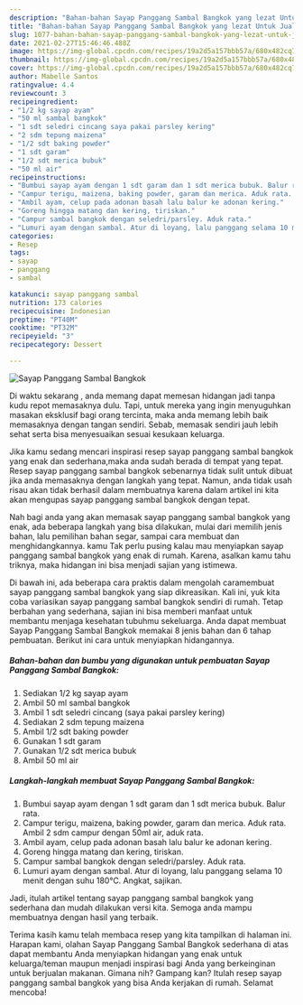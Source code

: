 ```yaml
---
description: "Bahan-bahan Sayap Panggang Sambal Bangkok yang lezat Untuk Jualan"
title: "Bahan-bahan Sayap Panggang Sambal Bangkok yang lezat Untuk Jualan"
slug: 1077-bahan-bahan-sayap-panggang-sambal-bangkok-yang-lezat-untuk-jualan
date: 2021-02-27T15:46:46.488Z
image: https://img-global.cpcdn.com/recipes/19a2d5a157bbb57a/680x482cq70/sayap-panggang-sambal-bangkok-foto-resep-utama.jpg
thumbnail: https://img-global.cpcdn.com/recipes/19a2d5a157bbb57a/680x482cq70/sayap-panggang-sambal-bangkok-foto-resep-utama.jpg
cover: https://img-global.cpcdn.com/recipes/19a2d5a157bbb57a/680x482cq70/sayap-panggang-sambal-bangkok-foto-resep-utama.jpg
author: Mabelle Santos
ratingvalue: 4.4
reviewcount: 3
recipeingredient:
- "1/2 kg sayap ayam"
- "50 ml sambal bangkok"
- "1 sdt seledri cincang saya pakai parsley kering"
- "2 sdm tepung maizena"
- "1/2 sdt baking powder"
- "1 sdt garam"
- "1/2 sdt merica bubuk"
- "50 ml air"
recipeinstructions:
- "Bumbui sayap ayam dengan 1 sdt garam dan 1 sdt merica bubuk. Balur rata."
- "Campur terigu, maizena, baking powder, garam dan merica. Aduk rata. Ambil 2 sdm campur dengan 50ml air, aduk rata."
- "Ambil ayam, celup pada adonan basah lalu balur ke adonan kering."
- "Goreng hingga matang dan kering, tiriskan."
- "Campur sambal bangkok dengan seledri/parsley. Aduk rata."
- "Lumuri ayam dengan sambal. Atur di loyang, lalu panggang selama 10 menit dengan suhu 180°C. Angkat, sajikan."
categories:
- Resep
tags:
- sayap
- panggang
- sambal

katakunci: sayap panggang sambal 
nutrition: 173 calories
recipecuisine: Indonesian
preptime: "PT40M"
cooktime: "PT32M"
recipeyield: "3"
recipecategory: Dessert

---
```



![Sayap Panggang Sambal Bangkok](https://img-global.cpcdn.com/recipes/19a2d5a157bbb57a/680x482cq70/sayap-panggang-sambal-bangkok-foto-resep-utama.jpg)

Di waktu  sekarang , anda memang dapat memesan hidangan jadi tanpa kudu repot memasaknya dulu. Tapi, untuk mereka yang ingin menyuguhkan masakan eksklusif bagi orang tercinta, maka anda memang lebih baik memasaknya dengan tangan sendiri. Sebab, memasak sendiri jauh lebih sehat serta bisa menyesuaikan sesuai kesukaan keluarga.

Jika kamu sedang mencari inspirasi resep sayap panggang sambal bangkok yang enak dan sederhana,maka anda sudah berada di tempat yang tepat. Resep sayap panggang sambal bangkok  sebenarnya tidak sulit untuk dibuat jika anda memasaknya dengan langkah yang tepat. Namun, anda tidak usah risau akan tidak berhasil dalam membuatnya 
karena dalam artikel ini kita akan mengupas sayap panggang sambal bangkok dengan tepat.  



Nah bagi anda yang akan memasak sayap panggang sambal bangkok yang enak, ada beberapa langkah yang bisa dilakukan, mulai dari memilih jenis bahan, lalu pemilihan bahan segar, sampai cara membuat dan menghidangkannya. kamu Tak perlu pusing kalau mau menyiapkan sayap panggang sambal bangkok yang enak di rumah. Karena, asalkan kamu  tahu triknya, maka hidangan ini bisa menjadi sajian yang istimewa.

Di bawah ini, ada beberapa cara praktis  dalam mengolah caramembuat sayap panggang sambal bangkok yang siap dikreasikan. Kali ini, yuk kita coba variasikan sayap panggang sambal bangkok sendiri di rumah. Tetap berbahan yang sederhana, sajian ini bisa memberi manfaat untuk membantu menjaga kesehatan tubuhmu sekeluarga. Anda dapat membuat Sayap Panggang Sambal Bangkok memakai 8 jenis bahan dan 6 tahap pembuatan. Berikut ini cara untuk menyiapkan hidangannya.

<!--inarticleads1-->

##### Bahan-bahan dan bumbu yang digunakan untuk pembuatan Sayap Panggang Sambal Bangkok:

1. Sediakan 1/2 kg sayap ayam
1. Ambil 50 ml sambal bangkok
1. Ambil 1 sdt seledri cincang (saya pakai parsley kering)
1. Sediakan 2 sdm tepung maizena
1. Ambil 1/2 sdt baking powder
1. Gunakan 1 sdt garam
1. Gunakan 1/2 sdt merica bubuk
1. Ambil 50 ml air




<!--inarticleads2-->

##### Langkah-langkah membuat Sayap Panggang Sambal Bangkok:

1. Bumbui sayap ayam dengan 1 sdt garam dan 1 sdt merica bubuk. Balur rata.
1. Campur terigu, maizena, baking powder, garam dan merica. Aduk rata. Ambil 2 sdm campur dengan 50ml air, aduk rata.
1. Ambil ayam, celup pada adonan basah lalu balur ke adonan kering.
1. Goreng hingga matang dan kering, tiriskan.
1. Campur sambal bangkok dengan seledri/parsley. Aduk rata.
1. Lumuri ayam dengan sambal. Atur di loyang, lalu panggang selama 10 menit dengan suhu 180°C. Angkat, sajikan.




Jadi, itulah artikel tentang  sayap panggang sambal bangkok  yang sederhana dan mudah dilakukan versi kita. Semoga anda mampu membuatnya dengan hasil yang terbaik. 

Terima kasih kamu telah membaca resep yang kita tampilkan di halaman ini. Harapan kami, olahan  Sayap Panggang Sambal Bangkok sederhana di atas dapat membantu Anda menyiapkan hidangan yang enak untuk keluarga/teman maupun menjadi inspirasi bagi Anda yang berkeinginan untuk berjualan makanan. Gimana nih? Gampang kan? Itulah resep sayap panggang sambal bangkok yang bisa Anda kerjakan di rumah. Selamat mencoba!

